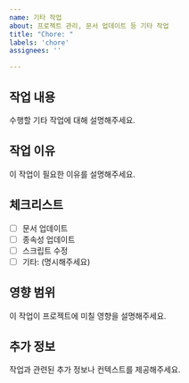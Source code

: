 ```yaml
---
name: 기타 작업
about: 프로젝트 관리, 문서 업데이트 등 기타 작업
title: "Chore: "
labels: 'chore'
assignees: ''

---
```


## 작업 내용

수행할 기타 작업에 대해 설명해주세요.

## 작업 이유

이 작업이 필요한 이유를 설명해주세요.

## 체크리스트

- [ ] 문서 업데이트
- [ ] 종속성 업데이트
- [ ] 스크립트 수정
- [ ] 기타: (명시해주세요)

## 영향 범위

이 작업이 프로젝트에 미칠 영향을 설명해주세요.

## 추가 정보

작업과 관련된 추가 정보나 컨텍스트를 제공해주세요.